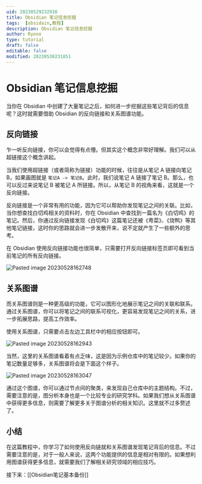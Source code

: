 ```yaml
---
uid: 20230529232916
title: Obsidian 笔记信息挖掘
tags:  [obsidain,教程]
description: Obsidian 笔记信息挖掘
author: Ryooo
type: tutorial
draft: false
editable: false
modified: 20230530231851
---
```


# Obsidian 笔记信息挖掘

当你在 Obsidian 中创建了大量笔记之后，如何进一步挖掘这些笔记背后的信息呢？这时就需要借助 Obsidian 的反向链接和关系图谱功能。

## 反向链接

乍一听反向链接，你可以会觉得有点懵。但其实这个概念非常好理解。我们可以从超链接这个概念讲起。

当我们使用超链接（或者简称为链接）功能的时候，往往是从笔记 A 链接向笔记 B，如果画图就是 `笔记A -> 笔记B`。此时，我们说笔记 A 链接了笔记 B。那么，也可以反过来说笔记 B 被笔记 A 所链接。所以，从笔记 B 的视角来看，这就是一个反向链接。

反向链接是一个非常有用的功能，因为它可以帮助你发现笔记之间的关联。比如，当你想查找白切鸡相关的资料时，你在 Obsidian 中查找到一篇名为《白切鸡》的笔记。然后，你通过反向链接发现《白切鸡》这篇笔记还被《粤菜》、《烧鸭》等其他笔记链接，这时你的思路就会进一步发散开来，说不定就产生了一些额外的思考。

在 Obsidian 使用反向链接功能也很简单，只需要打开反向链接标签页即可看到当前笔记的所有反向链接。

![Pasted image 20230528162748](https://cdn.pkmer.cn/images/Pasted%20image%2020230528162748.png!pkmer)

## 关系图谱

而关系图谱则是一种更高级的功能，它可以图形化地展示笔记之间的关联和联系。通过关系图谱，你可以将笔记之间的联系可视化，更容易发现笔记之间的关系，进一步拓展思路，提高工作效率。

使用关系图谱，只需要点击左边工具栏中的相应按钮即可。

![Pasted image 20230528162943](https://cdn.pkmer.cn/images/Pasted%20image%2020230528162943.png!pkmer)

当然，这里的关系图谱看着有点乏味，这是因为示例仓库中的笔记较少。如果你的笔记数量足够多，关系图谱将会是下面这个样子。

![Pasted image 20230528163047](https://cdn.pkmer.cn/images/Pasted%20image%2020230528163047.png!pkmer)

通过这个图谱，你可以通过节点间的聚类，来发现自己仓库中的主题结构。不过，需要注意的是，图分析本身也是一个比较专业的研究学科。如果我们想从关系图谱中获得更多信息，则需要了解更多关于图谱分析的相关知识。这里就不过多赘述了。

## 小结

在这篇教程中，你学习了如何使用反向链就和关系图谱发现笔记背后的信息。不过需要注意的是，对于一般人来说，这两个功能提供的信息是相对有限的。如果想利用图谱获得更多信息，就需要我们了解相关研究领域的相应技巧。

接下来：[[Obsidian笔记基本备份]]